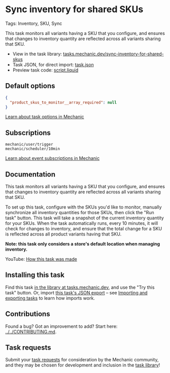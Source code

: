 # Sync inventory for shared SKUs

Tags: Inventory, SKU, Sync

This task monitors all variants having a SKU that you configure, and ensures that changes to inventory quantity are reflected across all variants sharing that SKU.

* View in the task library: [tasks.mechanic.dev/sync-inventory-for-shared-skus](https://tasks.mechanic.dev/sync-inventory-for-shared-skus)
* Task JSON, for direct import: [task.json](../../tasks/sync-inventory-for-shared-skus.json)
* Preview task code: [script.liquid](./script.liquid)

## Default options

```json
{
  "product_skus_to_monitor__array_required": null
}
```

[Learn about task options in Mechanic](https://learn.mechanic.dev/core/tasks/options)

## Subscriptions

```liquid
mechanic/user/trigger
mechanic/scheduler/10min
```

[Learn about event subscriptions in Mechanic](https://learn.mechanic.dev/core/tasks/subscriptions)

## Documentation

This task monitors all variants having a SKU that you configure, and ensures that changes to inventory quantity are reflected across all variants sharing that SKU.

To set up this task, configure with the SKUs you'd like to monitor, manually synchronize all inventory quantities for those SKUs, then click the "Run task" button. This task will take a snapshot of the current inventory quantity for your SKUs. When the task automatically runs, every 10 minutes, it will check for changes to inventory, and ensure that the total change for a SKU is reflected across all product variants having that SKU.

__Note: this task only considers a store's default location when managing inventory.__

YouTube: [How this task was made](https://youtu.be/CoWvIdibz9Y)

## Installing this task

Find this task [in the library at tasks.mechanic.dev](https://tasks.mechanic.dev/sync-inventory-for-shared-skus), and use the "Try this task" button. Or, import [this task's JSON export](../../tasks/sync-inventory-for-shared-skus.json) – see [Importing and exporting tasks](https://learn.mechanic.dev/core/tasks/import-and-export) to learn how imports work.

## Contributions

Found a bug? Got an improvement to add? Start here: [../../CONTRIBUTING.md](../../CONTRIBUTING.md).

## Task requests

Submit your [task requests](https://mechanic.canny.io/task-requests) for consideration by the Mechanic community, and they may be chosen for development and inclusion in the [task library](https://tasks.mechanic.dev/)!
